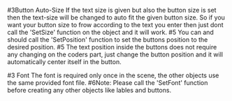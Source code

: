 #3Button Auto-Size
    If the text size is given but also the button size is set then the text-size will be changed to auto fit
    the given button size.
    So if you want your button size to frow according to the text you enter then just dont call the 'SetSize'
    function on the object and it will work.
    #5 You can and should call the 'SetPosition' function to set the buttons position to the desired position.
    #5 The text position inside the buttons does not require any changing on the coders part, just change the button position and it will automatically center itself in the button.


#3 Font
    The font is required only once in the scene, the other objects use the same provided font file.
    #6Note: Please call the 'SetFont' function before creating any other objects like lables and buttons.